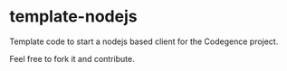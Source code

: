 template-nodejs
===============

Template code to start a nodejs based client for the Codegence project.

Feel free to fork it and contribute.
